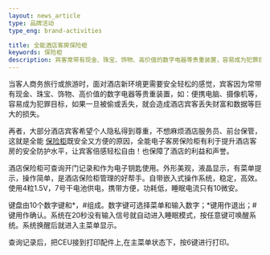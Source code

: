 ```yaml
---
layout: news_article
type: 品牌活动
type_eng: brand-activities

title: 全能酒店客房保险柜
keywords: 保险柜
description: 宾客常带有现金、珠宝、饰物、高价值的数字电器等贵重装置，容易成为犯罪目标，如果一旦被偷或丢失，就会造成酒店宾客丢失财富和数据等巨大的损失。
---
```

当客人商务旅行或旅游时，面对酒店新环境更需要安全轻松的感觉，宾客因为常带有现金、珠宝、饰物、高价值的数字电器等贵重装置，如：便携电脑、摄像机等，容易成为犯罪目标，如果一旦被偷或丢失，就会造成酒店宾客丢失财富和数据等巨大的损失。

再者，大部分酒店宾客希望个人隐私得到尊重，不想麻烦酒店服务员、前台保管，这就是全能 [保险柜](http://www.qnn.com.cn/)既安全又方便的原因，全能电子客房保险柜有利于提升酒店客房的安全防护水平，让宾客倍感轻松自由！也保障了酒店的利益和声誉。

酒店保险柜可查询开门记录和作为电子钥匙使用。外形美观，液晶显示，有菜单提示，操作简单，是酒店保险柜管理的好帮手。自带嵌入式操作系统，稳定，高效。使用4粒1.5V，7号干电池供电，携带方便，功耗低，睡眠电流只有10微安。

键盘由10个数字键和\*，#组成。数字键可选择菜单和输入数字；\*键用作退出；#键用作确认。系统在20秒没有输入信号就自动进入睡眠模式，按任意键可唤醒系统。系统换醒后就进入主菜单显示。

查询记录后，把CEU接到打印配件上,在主菜单状态下，按6键进行打印。
